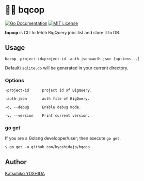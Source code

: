 # :policeman: bqcop

[![Go Documentation](http://img.shields.io/badge/go-documentation-blue.svg?style=flat-square)][godocs]
[![MIT License](http://img.shields.io/badge/license-MIT-blue.svg?style=flat-square)][license]

[license]: https://github.com/kyoshidajp/bqcop/blob/master/LICENSE
[godocs]: http://godoc.org/github.com/kyoshidajp/bqcop

**bqcop** is CLI to fetch BigQuery jobs list and store it to DB.

## Usage

```
bqcop -project-id=project-id -auth-json=auth-json [options...]
```

Default) `sqlite.db` will be generated in your current directory.

### Options

```
-project-id      project id of BigQuery.

-auth-json       auth file of BigQuery.

-d, --debug      Enable debug mode.

-v, --version    Print current version.
```

### go get

If you are a Golang developper/user; then execute `go get`.

```
$ go get -u github.com/kyoshidajp/bqcop
```

## Author

[Katsuhiko YOSHIDA](https://github.com/kyoshidajp)
